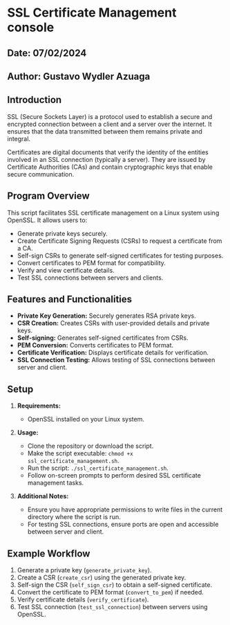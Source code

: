 # SSL Certificate Management console

## Date: 07/02/2024

## Author: Gustavo Wydler Azuaga

## Introduction

SSL (Secure Sockets Layer) is a protocol used to establish a secure and encrypted connection between a client and a server over the internet. It ensures that the data transmitted between them remains private and integral.

Certificates are digital documents that verify the identity of the entities involved in an SSL connection (typically a server). They are issued by Certificate Authorities (CAs) and contain cryptographic keys that enable secure communication.

## Program Overview

This script facilitates SSL certificate management on a Linux system using OpenSSL. It allows users to:

- Generate private keys securely.
- Create Certificate Signing Requests (CSRs) to request a certificate from a CA.
- Self-sign CSRs to generate self-signed certificates for testing purposes.
- Convert certificates to PEM format for compatibility.
- Verify and view certificate details.
- Test SSL connections between servers and clients.

## Features and Functionalities

- **Private Key Generation:** Securely generates RSA private keys.
- **CSR Creation:** Creates CSRs with user-provided details and private keys.
- **Self-signing:** Generates self-signed certificates from CSRs.
- **PEM Conversion:** Converts certificates to PEM format.
- **Certificate Verification:** Displays certificate details for verification.
- **SSL Connection Testing:** Allows testing of SSL connections between server and client.

## Setup

1. **Requirements:**
   - OpenSSL installed on your Linux system.

2. **Usage:**
   - Clone the repository or download the script.
   - Make the script executable: `chmod +x ssl_certificate_management.sh`.
   - Run the script: `./ssl_certificate_management.sh`.
   - Follow on-screen prompts to perform desired SSL certificate management tasks.

3. **Additional Notes:**
   - Ensure you have appropriate permissions to write files in the current directory where the script is run.
   - For testing SSL connections, ensure ports are open and accessible between server and client.

## Example Workflow

1. Generate a private key (`generate_private_key`).
2. Create a CSR (`create_csr`) using the generated private key.
3. Self-sign the CSR (`self_sign_csr`) to obtain a self-signed certificate.
4. Convert the certificate to PEM format (`convert_to_pem`) if needed.
5. Verify certificate details (`verify_certificate`).
6. Test SSL connection (`test_ssl_connection`) between servers using OpenSSL.


